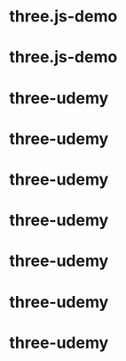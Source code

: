 # three.js-demo
# three.js-demo
# three-udemy
# three-udemy
# three-udemy
# three-udemy
# three-udemy
# three-udemy
# three-udemy

